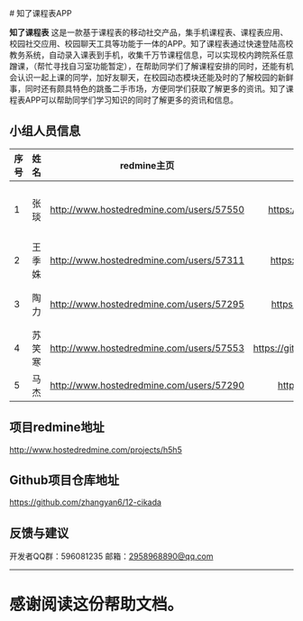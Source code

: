 ﻿﻿# 知了课程表APP

**知了课程表**   这是一款基于课程表的移动社交产品，集手机课程表、课程表应用、校园社交应用、校园聊天工具等功能于一体的APP。知了课程表通过快速登陆高校教务系统，自动录入课表到手机，收集千万节课程信息，可以实现校内跨院系任意蹭课，（帮忙寻找自习室功能暂定），在帮助同学们了解课程安排的同时，还能有机会认识一起上课的同学，加好友聊天，在校园动态模块还能及时的了解校园的新鲜事，同时还有颇具特色的跳蚤二手市场，方便同学们获取了解更多的资讯。知了课程表APP可以帮助同学们学习知识的同时了解更多的资讯和信息。

 


## 小组人员信息


| 序号      |     姓名 |   redmine主页   |github主页|角色|
| :-------- | --------:| :------: |:------: |:------: |
| 1 | 张琰| http://www.hostedredmine.com/users/57550 |https://github.com/zhangyan6|项目经理、开发|
| 2 | 王季姝| http://www.hostedredmine.com/users/57311 |https://github.com/wangjishu|开发|
| 3 | 陶力| http://www.hostedredmine.com/users/57295 |https://github.com/taoli2016|需求、规划|
| 4 | 苏笑寒| http://www.hostedredmine.com/users/57553 |https://github.com/suxiaohanhouzhui|UI设计|
| 5 | 马杰| http://www.hostedredmine.com/users/57290 |https://github.com/majie6 |测试 |

## 项目redmine地址
http://www.hostedredmine.com/projects/h5h5
## Github项目仓库地址
https://github.com/zhangyan6/12-cikada
## 反馈与建议
开发者QQ群：596081235
邮箱：2958968890@qq.com



---------
感谢阅读这份帮助文档。
=======
